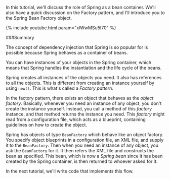 ---
---

In this tutorial, we'll discuss the role of Spring as a bean container. We'll also have a quick discussion on the Factory pattern, and I'll introduce you to the Spring Bean Factory object.

{% include youtube.html param="xlWwMSu5I70" %}

###Summary

The concept of dependency injection that Spring is so popular for is possible because Spring behaves as a container of beans.

You can have instances of your objects in the Spring container, which means that Spring handles the instantiation and the life cycle of the beans.

Spring creates all instances of the objects you need. It also has references to all the objects. This is different from creating an instance yourself by using `new()`. This is what's called a *Factory pattern*.

In the factory pattern, there exists an object that behaves as the *object factory*. Basically, whenever you need an instance of any object, you don't create the instance yourself. Instead, you call a method of this *factory* instance, and that method returns the instance you need. This *factory* might read from a configuration file, which acts as a blueprint, containing guidelines on how to create the object.

Spring has objects of type `BeanFactory` which behave like an object factory. You specify object blueprints in a configuration file, an XML file, and supply it to the `BeanFactory`. Then when you need an instance of any object, you ask the `BeanFactory` for it. It then refers the XML file and constructs the bean as specified. This bean, which is now a *Spring bean* since it has been created by the Spring container, is then returned to whoever asked for it.

In the next tutorial, we'll write code that implements this flow.